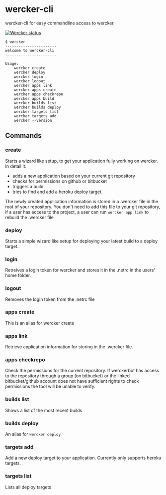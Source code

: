 # wercker-cli #

wercker-cli for easy commandline access to wercker.

[![Wercker status](https://app.wercker.com/status/841531b16e709d25f4ae566af33193cf/m)](https://app.wercker.com/project/bykey/841531b16e709d25f4ae566af33193cf)

    $ wercker
    -----------------------
    welcome to wercker-cli
    -----------------------

    Usage:
        wercker create
        wercker deploy
        wercker login
        wercker logout
        wercker apps link
        wercker apps create
        wercker apps checkrepo
        wercker apps build
        wercker builds list
        wercker builds deploy
        wercker targets list
        wercker targets add
        wercker --version

## Commands
### create
Starts a wizard like setup, to get your application fully working on wercker. In detail it:
* adds a new application based on your current git repository
* checks for permissions on github or bitbucket
* triggers a build
* tries to find and add a heroku deploy target.

The newly created application information is stored in a .wercker file in the root of your repository. You don't need to add this file to your git repository, if a user has access to the project, a user can run `wercker app link` to rebuild the .wercker file

### deploy
Starts a simple wizard like setup for deploying your latest build to a deploy target.

### login
Retreives a login token for wercker and stores it in the .netrc in the users' home folder.

### logout
Removes the login token from the .netrc file

### apps create
This is an alias for wercker create

### apps link
Retrieve application information for storing in the .wercker file.

### apps checkrepo
Check the permissions for the current repository. If werckerbot has access to the repository through a group (on bitbucket) or the linked bitbucket/github account does not have sufficient rights to check permissions the tool will be unable to verify.

### builds list
Shows a list of the most recent builds

### builds deploy
An alias for `wercker deploy`

### targets add
Add a new deploy target to your application. Currently only supports heroku targets.

### targets list
Lists all deploy targets
